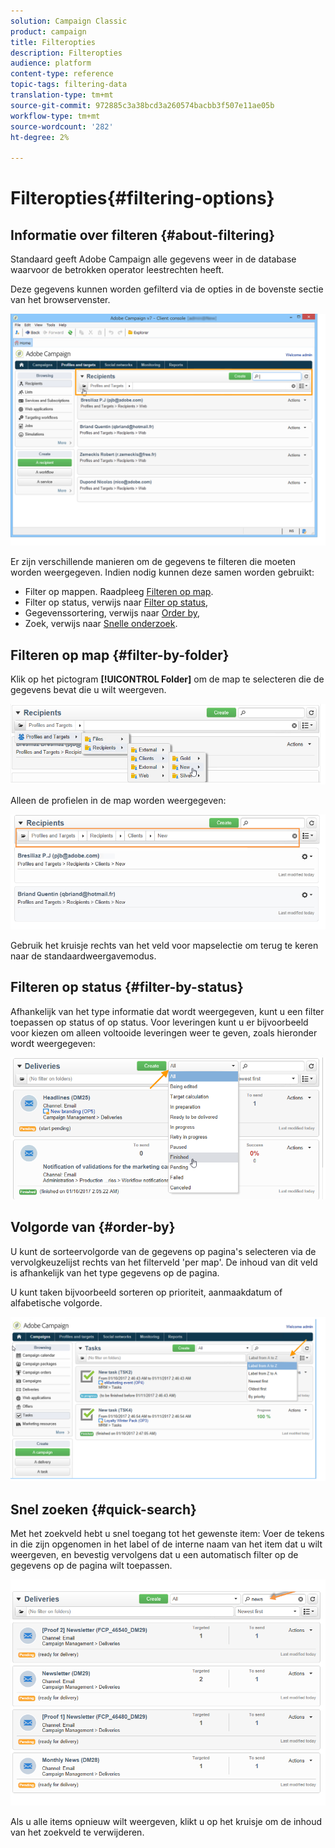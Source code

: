 ```yaml
---
solution: Campaign Classic
product: campaign
title: Filteropties
description: Filteropties
audience: platform
content-type: reference
topic-tags: filtering-data
translation-type: tm+mt
source-git-commit: 972885c3a38bcd3a260574bacbb3f507e11ae05b
workflow-type: tm+mt
source-wordcount: '282'
ht-degree: 2%

---
```



# Filteropties{#filtering-options}

## Informatie over filteren {#about-filtering}

Standaard geeft Adobe Campaign alle gegevens weer in de database waarvoor de betrokken operator leestrechten heeft.

Deze gegevens kunnen worden gefilterd via de opties in de bovenste sectie van het browservenster.

![](assets/filter_web_zone.png)

Er zijn verschillende manieren om de gegevens te filteren die moeten worden weergegeven. Indien nodig kunnen deze samen worden gebruikt:

* Filter op mappen. Raadpleeg [Filteren op map](#filter-by-folder).
* Filter op status, verwijs naar [Filter op status](#filter-by-status),
* Gegevenssortering, verwijs naar [Order by](#order-by),
* Zoek, verwijs naar [Snelle onderzoek](#quick-search).

## Filteren op map {#filter-by-folder}

Klik op het pictogram **[!UICONTROL Folder]** om de map te selecteren die de gegevens bevat die u wilt weergeven.

![](assets/filter_web_select_folder.png)

Alleen de profielen in de map worden weergegeven:

![](assets/filter_web_folder_display.png)

Gebruik het kruisje rechts van het veld voor mapselectie om terug te keren naar de standaardweergavemodus.

## Filteren op status {#filter-by-status}

Afhankelijk van het type informatie dat wordt weergegeven, kunt u een filter toepassen op status of op status. Voor leveringen kunt u er bijvoorbeeld voor kiezen om alleen voltooide leveringen weer te geven, zoals hieronder wordt weergegeven:

![](assets/d_ncs_user_interface_filter_delivery.png)

## Volgorde van {#order-by}

U kunt de sorteervolgorde van de gegevens op pagina&#39;s selecteren via de vervolgkeuzelijst rechts van het filterveld &#39;per map&#39;. De inhoud van dit veld is afhankelijk van het type gegevens op de pagina.

U kunt taken bijvoorbeeld sorteren op prioriteit, aanmaakdatum of alfabetische volgorde.

![](assets/order_data_sample.png)

## Snel zoeken {#quick-search}

Met het zoekveld hebt u snel toegang tot het gewenste item: Voer de tekens in die zijn opgenomen in het label of de interne naam van het item dat u wilt weergeven, en bevestig vervolgens dat u een automatisch filter op de gegevens op de pagina wilt toepassen.

![](assets/d_ncs_user_interface_filter_search.png)

Als u alle items opnieuw wilt weergeven, klikt u op het kruisje om de inhoud van het zoekveld te verwijderen.
